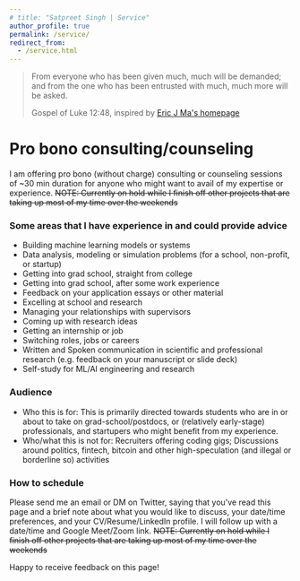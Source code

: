 ```yaml
---
# title: "Satpreet Singh | Service"
author_profile: true
permalink: /service/
redirect_from: 
  - /service.html
---
```


> From everyone who has been given much, much will be demanded; and from the one who has been entrusted with much, much more will be asked.
> 
> Gospel of Luke 12:48, 
inspired by [Eric J Ma's homepage](https://ericmjl.github.io)

# Pro bono consulting/counseling 
I am offering pro bono (without charge) consulting or counseling sessions of ~30 min duration for anyone who might want to avail of my expertise or experience. 
~~NOTE: Currently on hold while I finish off other projects that are taking up most of my time over the weekends~~

### Some areas that I have experience in and could provide advice
* Building machine learning models or systems
* Data analysis, modeling or simulation problems (for a school, non-profit, or startup)
* Getting into grad school, straight from college
* Getting into grad school, after some work experience
* Feedback on your application essays or other material
* Excelling at school and research
* Managing your relationships with supervisors
* Coming up with research ideas
* Getting an internship or job 
* Switching roles, jobs or careers
* Written and Spoken communication in scientific and professional research (e.g. feedback on your manuscript or slide deck)
* Self-study for ML/AI engineering and research

### Audience
* Who this is for: This is primarily directed towards students who are in or about to take on grad-school/postdocs, or (relatively early-stage) professionals, and startupers who might benefit from my experience.
* Who/what this is not for: Recruiters offering coding gigs; Discussions around politics, fintech, bitcoin and other high-speculation (and illegal or borderline so) activities

### How to schedule
Please send me an email or DM on Twitter, saying that you've read this page and a brief note about what you would like to discuss, your date/time preferences, and your CV/Resume/LinkedIn profile. I will follow up with a date/time and Google Meet/Zoom link.
~~NOTE: Currently on hold while I finish off other projects that are taking up most of my time over the weekends~~
 
Happy to receive feedback on this page! 


<!-- Global site tag (gtag.js) - Google Analytics -->
<script async src="https://www.googletagmanager.com/gtag/js?id=G-FK1KPLK46E"></script>
<script>
  window.dataLayer = window.dataLayer || [];
  function gtag(){dataLayer.push(arguments);}
  gtag('js', new Date());

  gtag('config', 'G-FK1KPLK46E');
</script>
